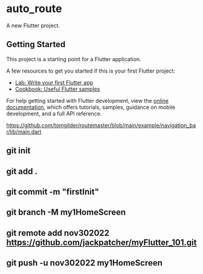 # auto_route

A new Flutter project.

## Getting Started

This project is a starting point for a Flutter application.

A few resources to get you started if this is your first Flutter project:

- [Lab: Write your first Flutter app](https://docs.flutter.dev/get-started/codelab)
- [Cookbook: Useful Flutter samples](https://docs.flutter.dev/cookbook)

For help getting started with Flutter development, view the
[online documentation](https://docs.flutter.dev/), which offers tutorials,
samples, guidance on mobile development, and a full API reference.

https://github.com/tomgilder/routemaster/blob/main/example/navigation_bar/lib/main.dart


## git init
## git add .
## git commit -m "firstInit"  
## git branch -M my1HomeScreen
## git remote add nov302022 https://github.com/jackpatcher/myFlutter_101.git
## git push -u nov302022  my1HomeScreen

